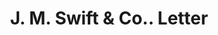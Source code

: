 ---
doi: 10.7916/D88G9XQB
date_other: '1880'
date_other_textual: 1880-1889
form: correspondence
genre:
- Letters (correspondence)
name:
- J. M. Swift & Co.
object_in_context_url: https://biggert.cul.columbia.edu/items/view/ave_biggert_00600
subject_hierarchical_geographic:
- Ann Arbor, Michigan, United States
subject_name:
- J. M. Swift & Co.
title: J. M. Swift & Co.. Letter
sort_title: J. M. Swift & Co.. Letter
call_number: ave_biggert_00600
coordinates:
- 42.28138888888889,-83.74833333333333
pid: ave_biggert_00600
identifiers: ave_biggert_00600
thumbnail: https://derivativo-1.library.columbia.edu/iiif/2/ldpd:343646/full/!256,256/0/native.jpg
permalink: /biggert/ave_biggert_00600/
layout: iiif-image-page
---